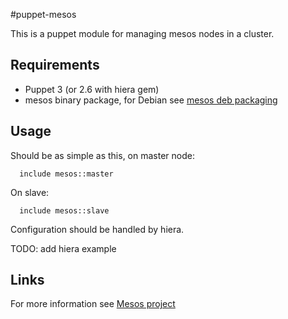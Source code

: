 #puppet-mesos

This is a puppet module for managing mesos nodes in a cluster.

## Requirements
  
  * Puppet 3 (or 2.6 with hiera gem)
  * mesos binary package, for Debian see [mesos deb packaging](https://github.com/deric/mesos-deb-packaging)

## Usage
  
  Should be as simple as this, on master node:

      include mesos::master

  On slave:

      include mesos::slave

  Configuration should be handled by hiera. 
   
  TODO: add hiera example

## Links

For more information see [Mesos project](http://incubator.apache.org/mesos/)

